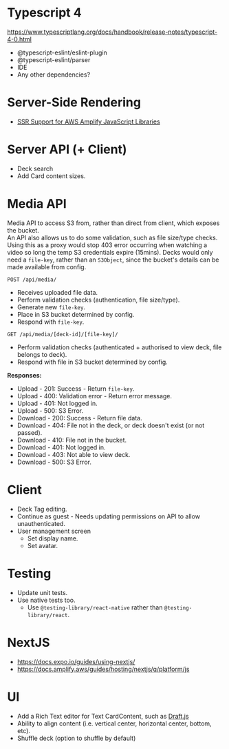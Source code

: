 # Typescript 4
https://www.typescriptlang.org/docs/handbook/release-notes/typescript-4-0.html
  * @typescript-eslint/eslint-plugin
  * @typescript-eslint/parser
  * IDE
  * Any other dependencies?
  
# Server-Side Rendering
* [SSR Support for AWS Amplify JavaScript Libraries](https://aws.amazon.com/blogs/mobile/ssr-support-for-aws-amplify-javascript-libraries/)

# Server API (+ Client)
* Deck search
* Add Card content sizes.

# Media API
Media API to access S3 from, rather than direct from client, which exposes the bucket.  
An API also allows us to do some validation, such as file size/type checks.
Using this as a proxy would stop 403 error occurring when watching a video so long the temp S3 credentials expire (15mins).
Decks would only need a `file-key`, rather than an `S3Object`, since the bucket's details can be made available from config.

`POST /api/media/`
* Receives uploaded file data.
* Perform validation checks (authentication, file size/type).
* Generate new `file-key`.
* Place in S3 bucket determined by config.
* Respond with `file-key`. 

`GET /api/media/[deck-id]/[file-key]/` 
* Perform validation checks (authenticated + authorised to view deck, file belongs to deck).
* Respond with file in S3 bucket determined by config.

**Responses:**
* Upload - 201: Success - Return `file-key`.
* Upload - 400: Validation error - Return error message.
* Upload - 401: Not logged in.
* Upload - 500: S3 Error.
* Download - 200: Success - Return file data.
* Download - 404: File not in the deck, or deck doesn't exist (or not passed).
* Download - 410: File not in the bucket.
* Download - 401: Not logged in.
* Download - 403: Not able to view deck.
* Download - 500: S3 Error.

# Client
* Deck Tag editing.
* Continue as guest - Needs updating permissions on API to allow unauthenticated.
* User management screen
  * Set display name.
  * Set avatar.

# Testing
* Update unit tests.
* Use native tests too.
  * Use `@testing-library/react-native` rather than `@testing-library/react`.

# NextJS
* https://docs.expo.io/guides/using-nextjs/
* https://docs.amplify.aws/guides/hosting/nextjs/q/platform/js

# UI
* Add a Rich Text editor for Text CardContent, such as [Draft.js](https://draftjs.org/)
* Ability to align content (i.e. vertical center, horizontal center, bottom, etc).
* Shuffle deck (option to shuffle by default)
